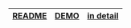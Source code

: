 | [README] | [DEMO] | [in detail] |
|----------|--------|-------------|

[README]: README.md
[DEMO]: docs/demo.md
[in detail]: docs/detail.md